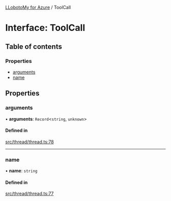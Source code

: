 [LLobotoMy for Azure](../README.md) / ToolCall

# Interface: ToolCall

## Table of contents

### Properties

- [arguments](ToolCall.md#arguments)
- [name](ToolCall.md#name)

## Properties

### arguments

• **arguments**: `Record`<`string`, `unknown`\>

#### Defined in

[src/thread/thread.ts:78](https://github.com/paztek/llobotomy-azure/blob/1acaa38/src/thread/thread.ts#L78)

___

### name

• **name**: `string`

#### Defined in

[src/thread/thread.ts:77](https://github.com/paztek/llobotomy-azure/blob/1acaa38/src/thread/thread.ts#L77)
